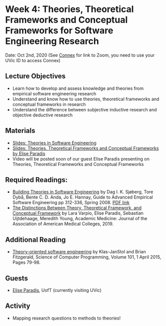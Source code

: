 # Week 4: Theories, Theoretical Frameworks and Conceptual Frameworks for Software Engineering Research

Date: Oct 2nd, 2020
(See [Connex]( https://connex.csc.uvic.ca/portal/site/emse2020) for link to Zoom, you need to use your UVic ID to access Connex)

## Lecture Objectives
- Learn how to develop and assess knowledge and theories from empirical software engineering research
- Understand and know how to use theories, theoretical frameworks and conceptual frameworks in research
- Understand the difference between subjective inductive research and objective deductive research 

## Materials
- [Slides: Theories in Software Engineering](emse-uvic-2020-week4-theory.pdf)
- [Slides: Theories, Theoretical Frameworks and Conceptual Frameworks by Elise Paradis](TheoriesFrameworks.pdf)
- Video will be posted soon of our guest Elise Paradis presenting on Theories, Theoretical Frameworks and Conceptual Frameworks

## Required Readings:

- [Building Theories in Software Engineering](https://link.springer.com/chapter/10.1007/978-1-84800-044-5_12) by Dag I. K. Sjøberg, Tore Dybå, Bente C. D. Anda, Jo E. Hannay, Guide to Advanced Empirical Software Engineering pp 312-336, Spring 2008. [PDF link](http://maveric0.uwaterloo.ca/~migod/846/papers/theoriesInSE-chapter.pdf)
- [The Distinctions Between Theory, Theoretical Framework, and Conceptual Framework](https://www.researchgate.net/profile/Harasit_Paul4/post/what_is_the_difference_between_theoretical_framework_and_conceptual_framework/attachment/5ed558e7152fe900010c39cc/AS%3A897701948448768%401591040231038/download/varpio2019.pdf) by Lara Varpio, Elise Paradis, Sebastian Uijtdehaage, Meredith Young, Academic Medicine: Journal of the Association of American Medical Colleges, 2019. 

## Additional Reading

- [Theory-oriented software engineering](https://www.sciencedirect.com/science/article/pii/S0167642314005425) by Klas-JanStol and Brian Fitzgerald, Science of Computer Programming, Volume 101, 1 April 2015, Pages 79-98.

## Guests
- [Elise Paradis](https://www.whatiscollaboration.org/), UofT (currently visiting UVic)

## Activity 
- Mapping research questions to methods to theories!

